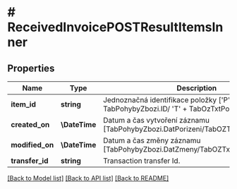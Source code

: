 # # ReceivedInvoicePOSTResultItemsInner

## Properties

Name | Type | Description | Notes
------------ | ------------- | ------------- | -------------
**item_id** | **string** | Jednoznačná identifikace položky [&#39;P&#39; + TabPohybyZbozi.ID/ &#39;T&#39; + TabOzTxtPol.ID] | [optional]
**created_on** | **\DateTime** | Datum a čas vytvoření záznamu [TabPohybyZbozi.DatPorizeni/TabOZTxtPol.DatPorizeni] | [optional]
**modified_on** | **\DateTime** | Datum a čas změny záznamu [TabPohybyZbozi.DatZmeny/TabOZTxtPol.DatZmeny] | [optional]
**transfer_id** | **string** | Transaction transfer Id. | [optional]

[[Back to Model list]](../../README.md#models) [[Back to API list]](../../README.md#endpoints) [[Back to README]](../../README.md)
